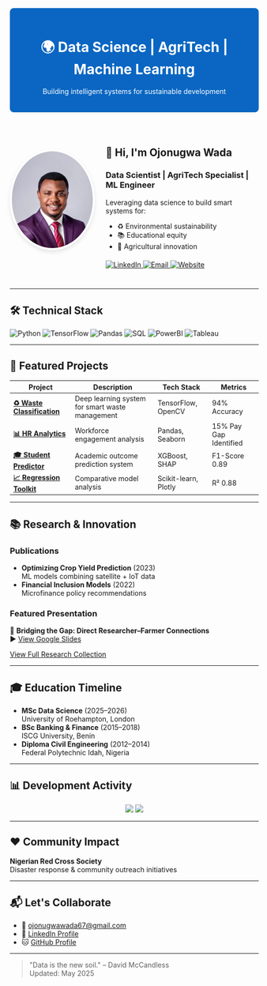 <!-- 🌟 Banner Section -->
<div align="center" style="background: #0A66C2; padding: 20px; border-radius: 8px; color: white; margin-bottom: 30px;">
  <h1>🌍 Data Science | AgriTech | Machine Learning</h1>
  <p>Building intelligent systems for sustainable development</p>
</div>

<!-- 👤 Profile Section -->
<div align="center" style="display: flex; gap: 30px; align-items: center; margin: 40px 0;">
  <div>
    <img src="ojonugwa.jpg" alt="Ojonugwa Wada" width="200" style="border-radius: 50%; border: 4px solid white; box-shadow: 0 4px 8px rgba(0,0,0,0.1);">
  </div>
  <div style="text-align: left;">
    <h2>👋 Hi, I'm Ojonugwa Wada</h2>
    <h3>Data Scientist | AgriTech Specialist | ML Engineer</h3>
    <p>Leveraging data science to build smart systems for:</p>
    <ul>
      <li>♻️ Environmental sustainability</li>
      <li>📚 Educational equity</li>
      <li>🌾 Agricultural innovation</li>
    </ul>
    <div style="margin-top: 20px;">
      <a href="https://www.linkedin.com/in/ojonugwa-wada-47ba55b7" target="_blank">
        <img src="https://img.shields.io/badge/LinkedIn-Connect-%230A66C2?style=for-the-badge&logo=linkedin&logoColor=white" alt="LinkedIn">
      </a>
      <a href="mailto:ojonugwawada67@gmail.com">
        <img src="https://img.shields.io/badge/Email-Contact-%23EA4335?style=for-the-badge&logo=gmail&logoColor=white" alt="Email">
      </a>
      <a href="https://ojonugwawada.github.io">
        <img src="https://img.shields.io/badge/Portfolio-Website-%23117ACA?style=for-the-badge&logo=github&logoColor=white" alt="Website">
      </a>
    </div>
  </div>
</div>

---

## 🛠️ Technical Stack

![Python](https://img.shields.io/badge/Python-3776AB?logo=python&logoColor=white)
![TensorFlow](https://img.shields.io/badge/TensorFlow-FF6F00?logo=tensorflow&logoColor=white)
![Pandas](https://img.shields.io/badge/Pandas-150458?logo=pandas&logoColor=white)
![SQL](https://img.shields.io/badge/SQL-4479A1?logo=postgresql&logoColor=white)
![PowerBI](https://img.shields.io/badge/PowerBI-F2C811?logo=powerbi&logoColor=black)
![Tableau](https://img.shields.io/badge/Tableau-E97627?logo=tableau&logoColor=white)

---

## 🚀 Featured Projects

| Project | Description | Tech Stack | Metrics |
|---------|-------------|------------|---------|
| **[♻️ Waste Classification](https://github.com/ojonugwawada/waste-classification-efficientnet)** | Deep learning system for smart waste management | TensorFlow, OpenCV | 94% Accuracy |
| **[📊 HR Analytics](https://github.com/ojonugwawada/hr-engagement-performance-analysis)** | Workforce engagement analysis | Pandas, Seaborn | 15% Pay Gap Identified |
| **[🎓 Student Predictor](https://github.com/ojonugwawada/student-performance-prediction-system)** | Academic outcome prediction system | XGBoost, SHAP | F1-Score 0.89 |
| **[📈 Regression Toolkit](https://github.com/ojonugwawada/supervised-learning-regression-system)** | Comparative model analysis | Scikit-learn, Plotly | R² 0.88 |

---

## 📚 Research & Innovation

### Publications
- **Optimizing Crop Yield Prediction** (2023)  
ML models combining satellite + IoT data
- **Financial Inclusion Models** (2022)  
Microfinance policy recommendations

### Featured Presentation
🎤 **Bridging the Gap: Direct Researcher–Farmer Connections**  
▶️ [View Google Slides](https://docs.google.com/presentation/d/1PB4L382Rwar8u_ZxUJ-5PSCafH1m8Lcy/edit?usp=sharing)

[View Full Research Collection](https://drive.google.com/drive/folders/1vDd7Ap0YxlxNsPchmGP1xHMgB8uR_mUC)

---

## 🎓 Education Timeline
- **MSc Data Science** (2025–2026)  
University of Roehampton, London
- **BSc Banking & Finance** (2015–2018)  
ISCG University, Benin
- **Diploma Civil Engineering** (2012–2014)  
Federal Polytechnic Idah, Nigeria

---

## 📊 Development Activity

<div align="center">
  <img src="https://github-readme-stats.vercel.app/api?username=ojonugwawada&show_icons=true&theme=dark" width="45%">
  <img src="https://github-readme-stats.vercel.app/api/top-langs/?username=ojonugwawada&layout=compact&theme=dark" width="45%">
</div>

---

## ❤️ Community Impact
**Nigerian Red Cross Society**  
Disaster response & community outreach initiatives

---

## 📬 Let's Collaborate

- 📧 [ojonugwawada67@gmail.com](mailto:ojonugwawada67@gmail.com)
- 💼 [LinkedIn Profile](https://www.linkedin.com/in/ojonugwa-wada-47ba55b7)
- 🐱 [GitHub Profile](https://github.com/ojonugwawada)

---

> "Data is the new soil." – David McCandless  
> Updated: May 2025
